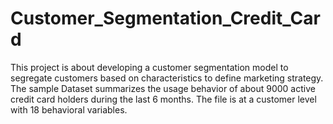 # Customer_Segmentation_Credit_Card
This project is about developing a customer segmentation model to segregate customers based on characteristics to define marketing strategy. The sample Dataset summarizes the usage behavior of about 9000 active credit card holders during the last 6 months. The file is at a customer level with 18 behavioral variables.
